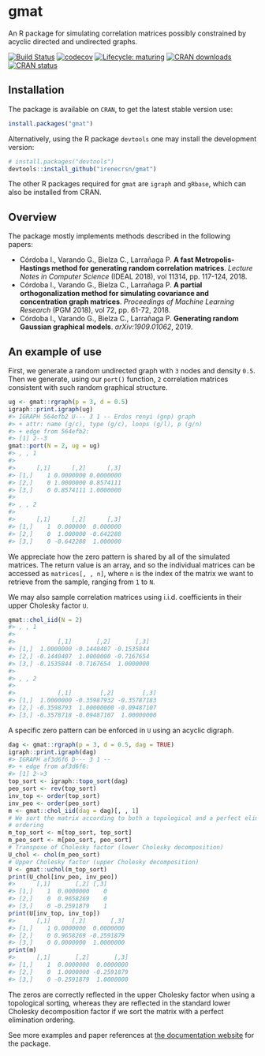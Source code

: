 <!-- README.md is generated from README.Rmd. Please edit that file -->

# gmat

An R package for simulating correlation matrices possibly constrained by
acyclic directed and undirected graphs.

[![Build
Status](https://travis-ci.com/irenecrsn/gmat.svg?branch=master)](https://travis-ci.com/irenecrsn/gmat)
[![codecov](https://codecov.io/gh/irenecrsn/gmat/branch/dev/graph/badge.svg)](https://codecov.io/gh/irenecrsn/gmat)
[![Lifecycle:
maturing](https://img.shields.io/badge/lifecycle-maturing-blue.svg)](https://www.tidyverse.org/lifecycle/#maturing)
[![CRAN
downloads](http://cranlogs.r-pkg.org/badges/grand-total/gmat)](https://CRAN.R-project.org/package=gmat)
[![CRAN
status](http://www.r-pkg.org/badges/version/gmat)](https://CRAN.R-project.org/package=gmat)

## Installation

The package is available on `CRAN`, to get the latest stable version
use:

``` r
install.packages("gmat")
```

Alternatively, using the R package `devtools` one may install the
development version:

``` r
# install.packages("devtools")
devtools::install_github("irenecrsn/gmat")
```

The other R packages required for `gmat` are `igraph` and `gRbase`,
which can also be installed from CRAN.

## Overview

The package mostly implements methods described in the following papers:

  - Córdoba I., Varando G., Bielza C., Larrañaga P. **A fast
    Metropolis-Hastings method for generating random correlation
    matrices**. *Lecture Notes in Computer Science* (IDEAL 2018), vol
    11314, pp. 117-124, 2018.
  - Córdoba I., Varando G., Bielza C., Larrañaga P. **A partial
    orthogonalization method for simulating covariance and concentration
    graph matrices**. *Proceedings of Machine Learning Research* (PGM
    2018), vol 72, pp. 61-72,
    2018. 
  - Córdoba I., Varando G., Bielza C., Larrañaga P. **Generating random
    Gaussian graphical models**. *arXiv:1909.01062*, 2019.

## An example of use

First, we generate a random undirected graph with `3` nodes and density
`0.5`. Then we generate, using our `port()` function, `2` correlation
matrices consistent with such random graphical structure.

``` r
ug <- gmat::rgraph(p = 3, d = 0.5)
igraph::print.igraph(ug)
#> IGRAPH 564efb2 U--- 3 1 -- Erdos renyi (gnp) graph
#> + attr: name (g/c), type (g/c), loops (g/l), p (g/n)
#> + edge from 564efb2:
#> [1] 2--3
gmat::port(N = 2, ug = ug)
#> , , 1
#> 
#>      [,1]      [,2]      [,3]
#> [1,]    1 0.0000000 0.0000000
#> [2,]    0 1.0000000 0.8574111
#> [3,]    0 0.8574111 1.0000000
#> 
#> , , 2
#> 
#>      [,1]      [,2]      [,3]
#> [1,]    1  0.000000  0.000000
#> [2,]    0  1.000000 -0.642288
#> [3,]    0 -0.642288  1.000000
```

We appreciate how the zero pattern is shared by all of the simulated
matrices. The return value is an array, and so the individual matrices
can be accessed as `matrices[, , n]`, where `n` is the index of the
matrix we want to retrieve from the sample, ranging from `1` to `N`.

We may also sample correlation matrices using i.i.d. coefficients in
their upper Cholesky factor `U`.

``` r
gmat::chol_iid(N = 2)
#> , , 1
#> 
#>            [,1]       [,2]       [,3]
#> [1,]  1.0000000 -0.1440407 -0.1535844
#> [2,] -0.1440407  1.0000000 -0.7167654
#> [3,] -0.1535844 -0.7167654  1.0000000
#> 
#> , , 2
#> 
#>            [,1]        [,2]        [,3]
#> [1,]  1.0000000 -0.35987932 -0.35787183
#> [2,] -0.3598793  1.00000000 -0.09487107
#> [3,] -0.3578718 -0.09487107  1.00000000
```

A specific zero pattern can be enforced in `U` using an acyclic digraph.

``` r
dag <- gmat::rgraph(p = 3, d = 0.5, dag = TRUE)
igraph::print.igraph(dag)
#> IGRAPH af3d6f6 D--- 3 1 -- 
#> + edge from af3d6f6:
#> [1] 2->3
top_sort <- igraph::topo_sort(dag)
peo_sort <- rev(top_sort)
inv_top <- order(top_sort)
inv_peo <- order(peo_sort)
m <- gmat::chol_iid(dag = dag)[, , 1]
# We sort the matrix according to both a topological and a perfect elimination
# ordering
m_top_sort <- m[top_sort, top_sort]
m_peo_sort <- m[peo_sort, peo_sort]
# Transpose of Cholesky factor (lower Cholesky decomposition)
U_chol <- chol(m_peo_sort) 
# Upper Cholesky factor (upper Cholesky decomposition)
U <- gmat::uchol(m_top_sort)
print(U_chol[inv_peo, inv_peo])
#>      [,1]       [,2] [,3]
#> [1,]    1  0.0000000    0
#> [2,]    0  0.9658269    0
#> [3,]    0 -0.2591879    1
print(U[inv_top, inv_top])
#>      [,1]      [,2]       [,3]
#> [1,]    1 0.0000000  0.0000000
#> [2,]    0 0.9658269 -0.2591879
#> [3,]    0 0.0000000  1.0000000
print(m)
#>      [,1]       [,2]       [,3]
#> [1,]    1  0.0000000  0.0000000
#> [2,]    0  1.0000000 -0.2591879
#> [3,]    0 -0.2591879  1.0000000
```

The zeros are correctly reflected in the upper Cholesky factor when
using a topological sorting, whereas they are reflected in the standard
lower Cholesky decomposition factor if we sort the matrix with a perfect
elimination ordering.

See more examples and paper references at [the documentation
website](https://irenecrsn.github.io/gmat/) for the package.
